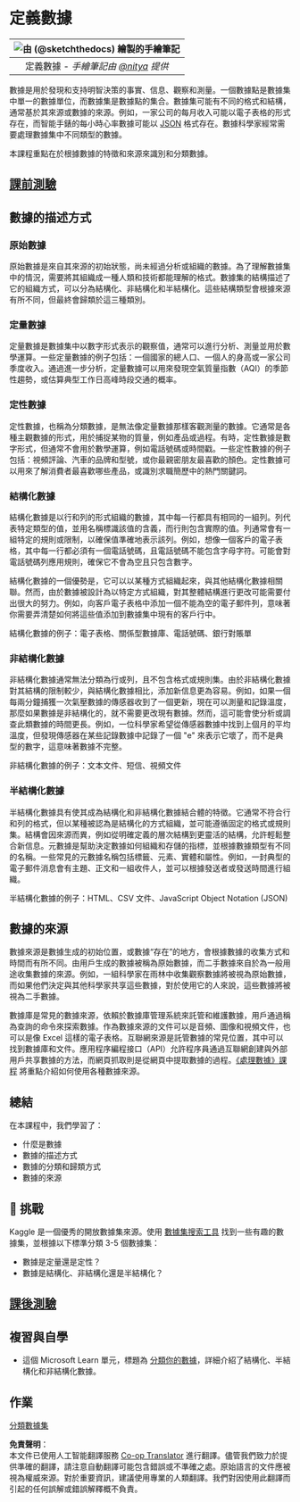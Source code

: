 <!--
CO_OP_TRANSLATOR_METADATA:
{
  "original_hash": "356d12cffc3125db133a2d27b827a745",
  "translation_date": "2025-08-25T16:59:04+00:00",
  "source_file": "1-Introduction/03-defining-data/README.md",
  "language_code": "hk"
}
-->
# 定義數據

|![ 由 [(@sketchthedocs)](https://sketchthedocs.dev) 繪製的手繪筆記 ](../../sketchnotes/03-DefiningData.png)|
|:---:|
|定義數據 - _手繪筆記由 [@nitya](https://twitter.com/nitya) 提供_ |

數據是用於發現和支持明智決策的事實、信息、觀察和測量。一個數據點是數據集中單一的數據單位，而數據集是數據點的集合。數據集可能有不同的格式和結構，通常基於其來源或數據的來源。例如，一家公司的每月收入可能以電子表格的形式存在，而智能手錶的每小時心率數據可能以 [JSON](https://stackoverflow.com/a/383699) 格式存在。數據科學家經常需要處理數據集中不同類型的數據。

本課程重點在於根據數據的特徵和來源來識別和分類數據。

## [課前測驗](https://purple-hill-04aebfb03.1.azurestaticapps.net/quiz/4)
## 數據的描述方式

### 原始數據
原始數據是來自其來源的初始狀態，尚未經過分析或組織的數據。為了理解數據集中的情況，需要將其組織成一種人類和技術都能理解的格式。數據集的結構描述了它的組織方式，可以分為結構化、非結構化和半結構化。這些結構類型會根據來源有所不同，但最終會歸類於這三種類別。

### 定量數據
定量數據是數據集中以數字形式表示的觀察值，通常可以進行分析、測量並用於數學運算。一些定量數據的例子包括：一個國家的總人口、一個人的身高或一家公司季度收入。通過進一步分析，定量數據可以用來發現空氣質量指數（AQI）的季節性趨勢，或估算典型工作日高峰時段交通的概率。

### 定性數據
定性數據，也稱為分類數據，是無法像定量數據那樣客觀測量的數據。它通常是各種主觀數據的形式，用於捕捉某物的質量，例如產品或過程。有時，定性數據是數字形式，但通常不會用於數學運算，例如電話號碼或時間戳。一些定性數據的例子包括：視頻評論、汽車的品牌和型號，或你最親密朋友最喜歡的顏色。定性數據可以用來了解消費者最喜歡哪些產品，或識別求職簡歷中的熱門關鍵詞。

### 結構化數據
結構化數據是以行和列的形式組織的數據，其中每一行都具有相同的一組列。列代表特定類型的值，並用名稱標識該值的含義，而行則包含實際的值。列通常會有一組特定的規則或限制，以確保值準確地表示該列。例如，想像一個客戶的電子表格，其中每一行都必須有一個電話號碼，且電話號碼不能包含字母字符。可能會對電話號碼列應用規則，確保它不會為空且只包含數字。

結構化數據的一個優勢是，它可以以某種方式組織起來，與其他結構化數據相關聯。然而，由於數據被設計為以特定方式組織，對其整體結構進行更改可能需要付出很大的努力。例如，向客戶電子表格中添加一個不能為空的電子郵件列，意味著你需要弄清楚如何將這些值添加到數據集中現有的客戶行中。

結構化數據的例子：電子表格、關係型數據庫、電話號碼、銀行對賬單

### 非結構化數據
非結構化數據通常無法分類為行或列，且不包含格式或規則集。由於非結構化數據對其結構的限制較少，與結構化數據相比，添加新信息更為容易。例如，如果一個每兩分鐘捕獲一次氣壓數據的傳感器收到了一個更新，現在可以測量和記錄溫度，那麼如果數據是非結構化的，就不需要更改現有數據。然而，這可能會使分析或調查此類數據的時間更長。例如，一位科學家希望從傳感器數據中找到上個月的平均溫度，但發現傳感器在某些記錄數據中記錄了一個 "e" 來表示它壞了，而不是典型的數字，這意味著數據不完整。

非結構化數據的例子：文本文件、短信、視頻文件

### 半結構化數據
半結構化數據具有使其成為結構化和非結構化數據結合體的特徵。它通常不符合行和列的格式，但以某種被認為是結構化的方式組織，並可能遵循固定的格式或規則集。結構會因來源而異，例如從明確定義的層次結構到更靈活的結構，允許輕鬆整合新信息。元數據是幫助決定數據如何組織和存儲的指標，並根據數據類型有不同的名稱。一些常見的元數據名稱包括標籤、元素、實體和屬性。例如，一封典型的電子郵件消息會有主題、正文和一組收件人，並可以根據發送者或發送時間進行組織。

半結構化數據的例子：HTML、CSV 文件、JavaScript Object Notation (JSON)

## 數據的來源

數據來源是數據生成的初始位置，或數據“存在”的地方，會根據數據的收集方式和時間而有所不同。由用戶生成的數據被稱為原始數據，而二手數據來自於為一般用途收集數據的來源。例如，一組科學家在雨林中收集觀察數據將被視為原始數據，而如果他們決定與其他科學家共享這些數據，對於使用它的人來說，這些數據將被視為二手數據。

數據庫是常見的數據來源，依賴於數據庫管理系統來託管和維護數據，用戶通過稱為查詢的命令來探索數據。作為數據來源的文件可以是音頻、圖像和視頻文件，也可以是像 Excel 這樣的電子表格。互聯網來源是託管數據的常見位置，其中可以找到數據庫和文件。應用程序編程接口（API）允許程序員通過互聯網創建與外部用戶共享數據的方法，而網頁抓取則是從網頁中提取數據的過程。[《處理數據》課程](../../../../../../../../../2-Working-With-Data) 將重點介紹如何使用各種數據來源。

## 總結

在本課程中，我們學習了：

- 什麼是數據
- 數據的描述方式
- 數據的分類和歸類方式
- 數據的來源

## 🚀 挑戰

Kaggle 是一個優秀的開放數據集來源。使用 [數據集搜索工具](https://www.kaggle.com/datasets) 找到一些有趣的數據集，並根據以下標準分類 3-5 個數據集：

- 數據是定量還是定性？
- 數據是結構化、非結構化還是半結構化？

## [課後測驗](https://purple-hill-04aebfb03.1.azurestaticapps.net/quiz/5)

## 複習與自學

- 這個 Microsoft Learn 單元，標題為 [分類你的數據](https://docs.microsoft.com/en-us/learn/modules/choose-storage-approach-in-azure/2-classify-data)，詳細介紹了結構化、半結構化和非結構化數據。

## 作業

[分類數據集](assignment.md)

**免責聲明**：  
本文件已使用人工智能翻譯服務 [Co-op Translator](https://github.com/Azure/co-op-translator) 進行翻譯。儘管我們致力於提供準確的翻譯，請注意自動翻譯可能包含錯誤或不準確之處。原始語言的文件應被視為權威來源。對於重要資訊，建議使用專業的人類翻譯。我們對因使用此翻譯而引起的任何誤解或錯誤解釋概不負責。